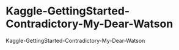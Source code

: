 # Kaggle-GettingStarted-Contradictory-My-Dear-Watson
Kaggle-GettingStarted-Contradictory-My-Dear-Watson
